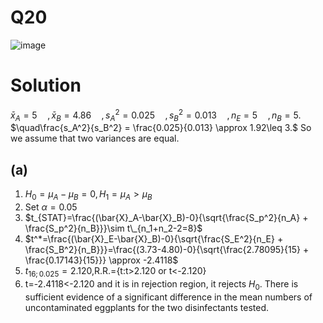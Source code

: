 # Q20
![image](https://github.com/user-attachments/assets/b697ed2a-fb28-4712-9d0a-dbdc5f237eed)

# Solution
$\bar{x}_A =5\quad,\bar{x}_B =4.86\quad,s^2_A=0.025\quad, s^2_B=0.013\quad ,n_E=5\quad,n_B=5.$
$\quad\frac{s_A^2}{s_B^2} = \frac{0.025}{0.013} \approx 1.92\leq 3.$ So we assume that two variances are equal.
## (a)
1. $H_0=\mu_A-\mu_B=0,  H_1=\mu_A>\mu_B$
 2. Set $\alpha=0.05$
 3. $t_{STAT}=\frac{(\bar{X}_A-\bar{X}_B)-0}{\sqrt{\frac{S_p^2}{n_A} + \frac{S_p^2}{n_B}}}\sim t\_{n_1+n_2-2=8}$
 4. $t^*=\frac{(\bar{X}_E-\bar{X}_B)-0}{\sqrt{\frac{S_E^2}{n_E} + \frac{S_B^2}{n_B}}}=\frac{(3.73-4.80)-0}{\sqrt{\frac{2.78095}{15} + \frac{0.17143}{15}}} \approx -2.4118$
 5. $t_{16;0.025}=2.120$,R.R.={t:t>2.120 or t<-2.120}
 6. t=-2.4118<-2.120 and it is in rejection region, it  rejects $H_0$. There is sufficient evidence of a significant difference in the mean numbers of uncontaminated eggplants for the two disinfectants tested.
    
